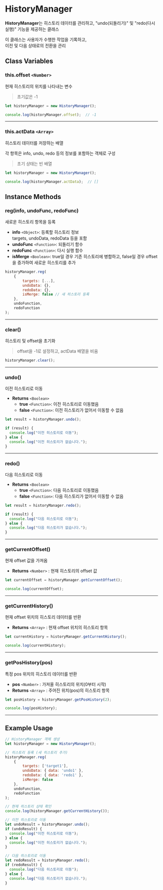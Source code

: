 # HistoryManager

**HistoryManager**는 히스토리 데이터를 관리하고, "undo(되돌리기)" 및 "redo(다시 실행)" 기능을 제공하는 클래스

이 클래스는 사용자가 수행한 작업을 기록하고,\
이전 및 다음 상태로의 전환을 관리

## Class Variables

### this.offset `<Number>`

현재 히스토리의 위치를 나타내는 변수

> 초기값은 -1

```js
let historyManager = new HistoryManager();

console.log(historyManager.offset);  // -1
```

***

### this.actData `<Array>`

히스토리 데이터를 저장하는 배열

각 항목은 info, undo, redo 등의 정보를 포함하는 객체로 구성

> 초기 상태는 빈 배열

```js
let historyManager = new HistoryManager();

console.log(historyManager.actData);  // []
```

## Instance Methods

### reg(info, undoFunc, redoFunc)

새로운 히스토리 항목을 등록

* **info** `<Object>`: 등록할 히스토리 정보\
  targets, undoData, redoData 등을 포함
* **undoFunc** `<Function>`: 되돌리기 함수
* **redoFunc** `<Function>`: 다시 실행 함수
* **isMerge** `<Boolean>`: true일 경우 기존 히스토리에 병합하고, false일 경우 offset을 증가하여 새로운 히스토리를 추가

```js
historyManager.reg(
	{ 
		targets: [...], 
		undoData: {}, 
		redoData: {}, 
		isMerge: false // 새 히스토리 등록
	}, 
	undoFunction, 
	redoFunction
);
```

***

### clear()

히스토리 및 offset을 초기화

> offset을 -1로 설정하고, actData 배열을 비움

```js
historyManager.clear();
```

***

### undo()

이전 히스토리로 이동

* **Returns** `<Boolean>`
  * **true** `<Function>`: 이전 히스토리로 이동했음
  * **false** `<Function>`: 이전 히스토리가 없어서 이동할 수 없음

```js
let result = historyManager.undo();

if (result) {
  console.log("이전 히스토리로 이동");
} else {
  console.log("이전 히스토리가 없습니다.");
}
```

***

### redo()

다음 히스토리로 이동

* **Returns** `<Boolean>`
  * **true** `<Function>`: 다음 히스토리로 이동했음
  * **false** `<Function>`: 다음 히스토리가 없어서 이동할 수 없음

```js
let result = historyManager.redo();

if (result) {
  console.log("다음 히스토리로 이동");
} else {
  console.log("다음 히스토리가 없습니다.");
}
```

***

### getCurrentOffset()

현재 offset 값을 가져옴

* **Returns** `<Number>` : 현재 히스토리의 offset 값

```js
let currentOffset = historyManager.getCurrentOffset();

console.log(currentOffset);
```

***

### getCurrentHistory()

현재 offset 위치의 히스토리 데이터를 반환

* **Returns** `<Array>` : 현재 offset 위치의 히스토리 항목

```js
let currentHistory = historyManager.getCurrentHistory();

console.log(currentHistory);
```

***

### getPosHistory(pos)

특정 pos 위치의 히스토리 데이터를 반환

* **pos** `<Number>` : 가져올 히스토리의 위치(0부터 시작)
* **Returns** `<Array>` : 주어진 위치(pos)의 히스토리 항목

```js
let posHistory = historyManager.getPosHistory(2);

console.log(posHistory);
```

***

## Example Usage

```js
// HistoryManager 객체 생성
let historyManager = new HistoryManager();

// 히스토리 등록 (새 히스토리 추가)
historyManager.reg(
	{ 
		targets: ['target1'], 
		undoData: { data: 'undo1' }, 
		redoData: { data: 'redo1' }, 
		isMerge: false 
	}, 
	undoFunction, 
	redoFunction
);

// 현재 히스토리 상태 확인
console.log(historyManager.getCurrentHistory());

// 이전 히스토리로 이동
let undoResult = historyManager.undo();
if (undoResult) {
  console.log("이전 히스토리로 이동");
} else {
  console.log("이전 히스토리가 없습니다.");
}

// 다음 히스토리로 이동
let redoResult = historyManager.redo();
if (redoResult) {
  console.log("다음 히스토리로 이동");
} else {
  console.log("다음 히스토리가 없습니다.");
}
```
